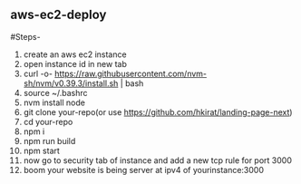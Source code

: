 ## aws-ec2-deploy
#Steps-
1. create an aws ec2 instance
2. open instance id in new tab
3. curl -o- https://raw.githubusercontent.com/nvm-sh/nvm/v0.39.3/install.sh | bash
4. source ~/.bashrc
5. nvm install node
6. git clone your-repo(or use https://github.com/hkirat/landing-page-next)
7. cd your-repo
8. npm i
9. npm run build
10. npm start
11. now go to security tab of instance and add a new tcp rule for port 3000
12. boom your website is being server at ipv4 of yourinstance:3000
